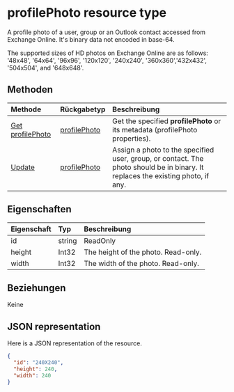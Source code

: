# <a name="profilephoto-resource-type"></a>profilePhoto resource type
A profile photo of a user, group or an Outlook contact accessed from Exchange Online. It's binary data not encoded in base-64.

The supported sizes of HD photos on Exchange Online are as follows: '48x48', '64x64', '96x96', '120x120', '240x240', '360x360','432x432', '504x504', and '648x648'. 

## <a name="methods"></a>Methoden

| Methode       | Rückgabetyp  |Beschreibung|
|:---------------|:--------|:----------|
|[Get profilePhoto](../api/profilephoto_get.md) | [profilePhoto](profilephoto.md) |Get the specified **profilePhoto** or its metadata (profilePhoto properties).|
|[Update](../api/profilephoto_update.md) | [profilePhoto](profilephoto.md)  |Assign a photo to the specified user, group, or contact. The photo should be in binary. It replaces the existing photo, if any.|


## <a name="properties"></a>Eigenschaften
| Eigenschaft     | Typ   |Beschreibung|
|:---------------|:--------|:----------|
|id|string|ReadOnly|
|height|Int32|The height of the photo. Read-only.|
|width|Int32|The width of the photo. Read-only.|


## <a name="relationships"></a>Beziehungen
Keine


## <a name="json-representation"></a>JSON representation

Here is a JSON representation of the resource.

<!-- {
  "blockType": "resource",
  "optionalProperties": [

  ],
  "keyProperty": "id",
  "@odata.type": "microsoft.graph.profilePhoto"
}-->

```json
{
  "id": "240X240",
  "height": 240,
  "width": 240
}

```
<!-- uuid: 8fcb5dbc-d5aa-4681-8e31-b001d5168d79
2015-10-25 14:57:30 UTC -->
<!-- {
  "type": "#page.annotation",
  "description": "profilePhoto resource",
  "keywords": "",
  "section": "documentation",
  "tocPath": ""
}-->
